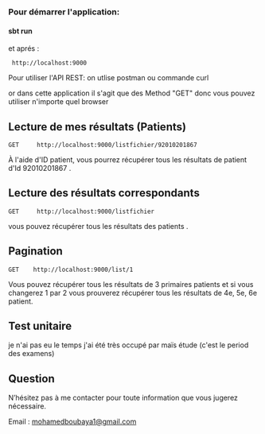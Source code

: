 ### Pour démarrer l'application: 
#### sbt run 

et aprés :
```
 http://localhost:9000
```
Pour utiliser l'API REST: on utlise postman ou commande curl

or dans cette application il s'agit que des Method "GET" donc vous pouvez utiliser n'importe quel browser 

##  Lecture de mes résultats (Patients)
```
GET     http://localhost:9000/listfichier/92010201867
```
À l'aide d'ID patient, vous pourrez récupérer tous les résultats de patient d'Id 92010201867 . 

## Lecture des résultats correspondants
```
GET     http://localhost:9000/listfichier
```
vous pouvez récupérer tous les résultats des patients .

## Pagination

```
GET    http://localhost:9000/list/1

```
Vous pouvez récupérer tous les résultats de 3 primaires patients et si vous changerez 1 par 2 vous prouverez récupérer tous les résultats de 4e, 5e, 6e patient.

##  Test unitaire

je  n'ai pas eu le temps j'ai été très occupé par maïs étude (c'est le period des examens)

## Question

N’hésitez pas à me contacter pour toute information que vous jugerez nécessaire. 

Email :  mohamedboubaya1@gmail.com
